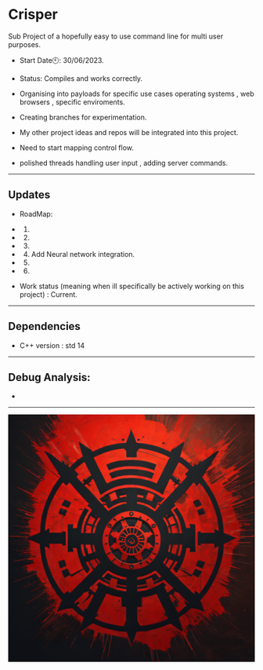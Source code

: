 # Crisper
Sub Project of a hopefully easy to use command line for multi user purposes.

- Start Date🕙: 30/06/2023.

-  Status: Compiles and works correctly.

- Organising into payloads for specific use cases operating systems , web browsers , specific enviroments.

- Creating branches for experimentation. 
- My other project ideas and repos will be integrated into this project.
- Need to start mapping control flow.
- polished threads handling user input , adding server commands.

-------------------------------------------------------------------------
Updates
---

- RoadMap:
- 1.
- 2.
- 3.
- 4. Add Neural network integration.
- 5.
- 6.

- Work status (meaning when ill specifically be actively working on this project) : Current.
---------------
Dependencies
----
- C++ version : std 14
---------------
Debug Analysis:
---
-



-------------------------------------------------------------------------------------------------
![CRISPER2](https://raw.githubusercontent.com/indirectDirectEnumeration69/Crisper/main/CRISPER2.png)


